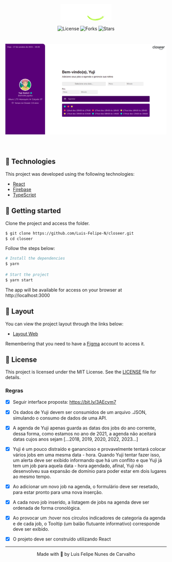 <p align="center">
  <img alt="Closeer" title="Closeer" src="src/assets/image/logo-white.svg" width="160px">
</p>

<p align="center">
  <img  src="https://img.shields.io/static/v1?label=license&message=MIT&color=5965E0&labelColor=121214" alt="License">
  
  <img src="https://img.shields.io/github/forks/Luis-Felipe-N/closeer?label=forks&message=MIT&color=5965E0&labelColor=121214" alt="Forks">     

  <img src="https://img.shields.io/github/stars/Luis-Felipe-N/closeer?label=stars&message=MIT&color=5965E0&labelColor=121214" alt="Stars">
</p>

<h1 align="center">
    <img alt="Closeer" title="Closeer" src="src/assets/image/cover.png" />
</h1>

<br>

## 🧪 Technologies

This project was developed using the following technologies:

- [React](https://reactjs.org)
- [Firebase](https://firebase.google.com/)
- [TypeScript](https://www.typescriptlang.org/)

## 🚀 Getting started

Clone the project and access the folder.

```bash
$ git clone https://github.com/Luis-Felipe-N/closeer.git
$ cd closeer
```

Follow the steps below:
```bash
# Install the dependencies
$ yarn

# Start the project
$ yarn start
```
The app will be available for access on your browser at http://localhost:3000

## 🔖 Layout

You can view the project layout through the links below:

- [Layout Web](https://bit.ly/3AEcym7) 

Remembering that you need to have a [Figma](http://figma.com/) account to access it.

## 📝 License

This project is licensed under the MIT License. See the [LICENSE](LICENSE.md) file for details.

### Regras

- [x] Seguir interface proposta: https://bit.ly/3AEcym7

- [x] Os dados de Yuji devem ser consumidos de um arquivo .JSON, simulando o consumo de dados de uma API.

- [x] A agenda de Yuji apenas guarda as datas dos jobs do ano corrente, dessa forma, como
estamos no ano de 2021, a agenda não aceitará datas cujos anos sejam [...2018, 2019,
2020, 2022, 2023...]

- [x] Yuji é um pouco distraído e ganancioso e provavelmente tentará colocar vários jobs em uma mesma data - hora. Quando Yuji tentar fazer isso, um alerta deve ser exibido
informando que há um conflito e que Yuji já tem um job para aquela data - hora agendado,
afinal, Yuji não desenvolveu sua expansão de domínio para poder estar em dois lugares ao
mesmo tempo.

- [x] Ao adicionar um novo job na agenda, o formulário deve ser resetado, para estar pronto para uma nova inserção.

- [x] A cada novo job inserido, a listagem de jobs na agenda deve ser ordenada de forma cronológica.

- [x] Ao provocar um :hover nos círculos indicadores de categoria da agenda e de cada job, o Tooltip (um balão flutuante informativo) corresponde deve ser exibido.

- [x] O projeto deve ser construído utilizando React

---

<p align="center">Made with 💜 by Luis Felipe Nunes de Carvalho</p>